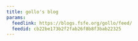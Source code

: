 ```yaml
---
title: gollo's blog
params:
  feedlink: https://blogs.fsfe.org/gollo/feed/
  feedid: cb22be173b2f2fab26f8b8f3bab22325
---
```

